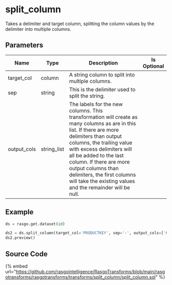 

# split_column

Takes a delimiter and target column, splitting the column values by the delimiter into multiple columns.


## Parameters

|    Name     |    Type     |                                                                                                                                                                               Description                                                                                                                                                                                | Is Optional |
| ----------- | ----------- | ------------------------------------------------------------------------------------------------------------------------------------------------------------------------------------------------------------------------------------------------------------------------------------------------------------------------------------------------------------------------ | ----------- |
| target_col  | column      | A string column to split into multiple columns.                                                                                                                                                                                                                                                                                                                          |             |
| sep         | string      | This is the delimiter used to split the string.                                                                                                                                                                                                                                                                                                                          |             |
| output_cols | string_list | The labels for the new columns. This transformation will create as many columns as are in this list. If there are more delimiters than output columns, the trailing value with excess delimiters will all be added to the last column. If there are more output columns than delimiters, the first columns will take the existing values and the remainder will be null. |             |


## Example

```python
ds = rasgo.get.dataset(id)

ds2 = ds.split_column(target_col='PRODUCTKEY', sep='-', output_cols=['KEY_PREFIX', 'KEY_ROOT', 'KEY_SUFFIX'])
ds2.preview()

```

## Source Code

{% embed url="https://github.com/rasgointelligence/RasgoTransforms/blob/main/rasgotransforms/rasgotransforms/transforms/split_column/split_column.sql" %}

